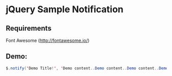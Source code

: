 # jQuery Sample Notification

## Requirements
Font Awesome (http://fontawesome.io/)

## Demo:
```java
$.notify('Demo Title!', 'Demo content..Demo content..Demo content..Demo content..Demo content..Demo content..Demo content..Demo content..', 'info');
```
